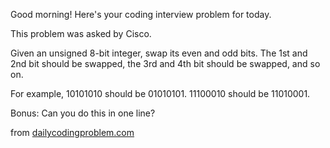 Good morning! Here's your coding interview problem for today.<br>

This problem was asked by Cisco.<br>

Given an unsigned 8-bit integer, swap its even and odd bits. The 1st and 2nd bit should be swapped, the 3rd and 4th bit should be swapped, and so on.<br>

For example, 10101010 should be 01010101. 11100010 should be 11010001.<br>

Bonus: Can you do this in one line?<br>

from [dailycodingproblem.com](www.dailycodingproblem.com)